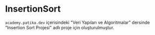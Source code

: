 # InsertionSort
`academy.patika.dev` içerisindeki "Veri Yapıları ve Algoritmalar" dersinde "Insertion Sort Projesi" adlı proje için oluşturulmuştur.
